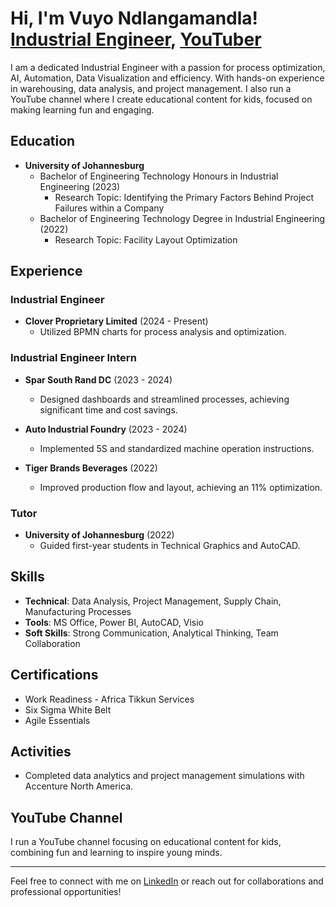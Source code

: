 <h1>Hi, I'm Vuyo Ndlangamandla! <br/><a href="https://www.linkedin.com/in/mthunzi-ndlangamandla-91172b207">Industrial Engineer</a>, <a href="https://www.youtube.com/@YBForKids27">YouTuber</a></h1>
I am a dedicated Industrial Engineer with a passion for process optimization, AI, Automation, Data Visualization and efficiency. With hands-on experience in warehousing, data analysis, and project management. I also run a YouTube channel where I create educational content for kids, focused on making learning fun and engaging.

## Education
- **University of Johannesburg**
  - Bachelor of Engineering Technology Honours in Industrial Engineering (2023)
    - Research Topic: Identifying the Primary Factors Behind Project Failures within a Company
  - Bachelor of Engineering Technology Degree in Industrial Engineering (2022)
    - Research Topic: Facility Layout Optimization

## Experience
### **Industrial Engineer**  
- **Clover Proprietary Limited** (2024 - Present)  
  - Utilized BPMN charts for process analysis and optimization.  

### **Industrial Engineer Intern**  
- **Spar South Rand DC** (2023 - 2024)  
  - Designed dashboards and streamlined processes, achieving significant time and cost savings.

- **Auto Industrial Foundry** (2023 - 2024)  
  - Implemented 5S and standardized machine operation instructions.

- **Tiger Brands Beverages** (2022)  
  - Improved production flow and layout, achieving an 11% optimization.

### **Tutor**  
- **University of Johannesburg** (2022)  
  - Guided first-year students in Technical Graphics and AutoCAD.

## Skills
- **Technical**: Data Analysis, Project Management, Supply Chain, Manufacturing Processes  
- **Tools**: MS Office, Power BI, AutoCAD, Visio  
- **Soft Skills**: Strong Communication, Analytical Thinking, Team Collaboration  

## Certifications
- Work Readiness - Africa Tikkun Services  
- Six Sigma White Belt  
- Agile Essentials  

## Activities
- Completed data analytics and project management simulations with Accenture North America.  

## YouTube Channel
I run a YouTube channel focusing on educational content for kids, combining fun and learning to inspire young minds.

---
Feel free to connect with me on [LinkedIn](https://linkedin.com/in/mthunzi-ndlangamandla-91172b207) or reach out for collaborations and professional opportunities!

